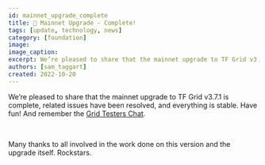 ```yaml
---
id: mainnet_upgrade_complete
title: 🎉 Mainnet Upgrade - Complete! 
tags: [update, technology, news]
category: [foundation]
image: 
image_caption: 
excerpt: We’re pleased to share that the mainnet upgrade to TF Grid v3.7.1 is complete!
authors: [sam_taggart]
created: 2022-10-20
---
```


We’re pleased to share that the mainnet upgrade to TF Grid v3.7.1 is complete, related issues have been resolved, and everything is stable. Have fun! And remember the [Grid Testers Chat](https://bit.ly/threefoldtesting).

<br/>

Many thanks to all involved in the work done on this version and the upgrade itself. Rockstars.